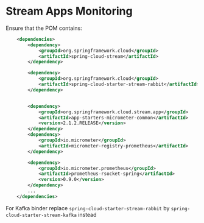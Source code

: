 # Stream Apps Monitoring

Ensure that the POM contains:

```xml
	<dependencies>
		<dependency>
			<groupId>org.springframework.cloud</groupId>
			<artifactId>spring-cloud-stream</artifactId>
		</dependency>

		<dependency>
			<groupId>org.springframework.cloud</groupId>
			<artifactId>spring-cloud-starter-stream-rabbit</artifactId>
		</dependency>


		<dependency>
			<groupId>org.springframework.cloud.stream.app</groupId>
			<artifactId>app-starters-micrometer-common</artifactId>
			<version>2.1.2.RELEASE</version>
		</dependency>
		<dependency>
			<groupId>io.micrometer</groupId>
			<artifactId>micrometer-registry-prometheus</artifactId>
		</dependency>

		<dependency>
			<groupId>io.micrometer.prometheus</groupId>
			<artifactId>prometheus-rsocket-spring</artifactId>
			<version>0.9.0</version>
		</dependency>
		...
	</dependencies>
```

For Kafka binder replace `spring-cloud-starter-stream-rabbit` by `spring-cloud-starter-stream-kafka` instead
